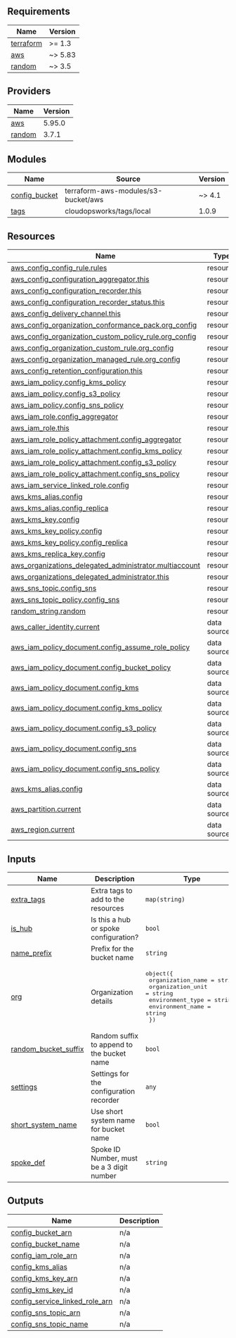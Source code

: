 ## Requirements

| Name | Version |
|------|---------|
| <a name="requirement_terraform"></a> [terraform](#requirement\_terraform) | >= 1.3 |
| <a name="requirement_aws"></a> [aws](#requirement\_aws) | ~> 5.83 |
| <a name="requirement_random"></a> [random](#requirement\_random) | ~> 3.5 |

## Providers

| Name | Version |
|------|---------|
| <a name="provider_aws"></a> [aws](#provider\_aws) | 5.95.0 |
| <a name="provider_random"></a> [random](#provider\_random) | 3.7.1 |

## Modules

| Name | Source | Version |
|------|--------|---------|
| <a name="module_config_bucket"></a> [config\_bucket](#module\_config\_bucket) | terraform-aws-modules/s3-bucket/aws | ~> 4.1 |
| <a name="module_tags"></a> [tags](#module\_tags) | cloudopsworks/tags/local | 1.0.9 |

## Resources

| Name | Type |
|------|------|
| [aws_config_config_rule.rules](https://registry.terraform.io/providers/hashicorp/aws/latest/docs/resources/config_config_rule) | resource |
| [aws_config_configuration_aggregator.this](https://registry.terraform.io/providers/hashicorp/aws/latest/docs/resources/config_configuration_aggregator) | resource |
| [aws_config_configuration_recorder.this](https://registry.terraform.io/providers/hashicorp/aws/latest/docs/resources/config_configuration_recorder) | resource |
| [aws_config_configuration_recorder_status.this](https://registry.terraform.io/providers/hashicorp/aws/latest/docs/resources/config_configuration_recorder_status) | resource |
| [aws_config_delivery_channel.this](https://registry.terraform.io/providers/hashicorp/aws/latest/docs/resources/config_delivery_channel) | resource |
| [aws_config_organization_conformance_pack.org_config](https://registry.terraform.io/providers/hashicorp/aws/latest/docs/resources/config_organization_conformance_pack) | resource |
| [aws_config_organization_custom_policy_rule.org_config](https://registry.terraform.io/providers/hashicorp/aws/latest/docs/resources/config_organization_custom_policy_rule) | resource |
| [aws_config_organization_custom_rule.org_config](https://registry.terraform.io/providers/hashicorp/aws/latest/docs/resources/config_organization_custom_rule) | resource |
| [aws_config_organization_managed_rule.org_config](https://registry.terraform.io/providers/hashicorp/aws/latest/docs/resources/config_organization_managed_rule) | resource |
| [aws_config_retention_configuration.this](https://registry.terraform.io/providers/hashicorp/aws/latest/docs/resources/config_retention_configuration) | resource |
| [aws_iam_policy.config_kms_policy](https://registry.terraform.io/providers/hashicorp/aws/latest/docs/resources/iam_policy) | resource |
| [aws_iam_policy.config_s3_policy](https://registry.terraform.io/providers/hashicorp/aws/latest/docs/resources/iam_policy) | resource |
| [aws_iam_policy.config_sns_policy](https://registry.terraform.io/providers/hashicorp/aws/latest/docs/resources/iam_policy) | resource |
| [aws_iam_role.config_aggregator](https://registry.terraform.io/providers/hashicorp/aws/latest/docs/resources/iam_role) | resource |
| [aws_iam_role.this](https://registry.terraform.io/providers/hashicorp/aws/latest/docs/resources/iam_role) | resource |
| [aws_iam_role_policy_attachment.config_aggregator](https://registry.terraform.io/providers/hashicorp/aws/latest/docs/resources/iam_role_policy_attachment) | resource |
| [aws_iam_role_policy_attachment.config_kms_policy](https://registry.terraform.io/providers/hashicorp/aws/latest/docs/resources/iam_role_policy_attachment) | resource |
| [aws_iam_role_policy_attachment.config_s3_policy](https://registry.terraform.io/providers/hashicorp/aws/latest/docs/resources/iam_role_policy_attachment) | resource |
| [aws_iam_role_policy_attachment.config_sns_policy](https://registry.terraform.io/providers/hashicorp/aws/latest/docs/resources/iam_role_policy_attachment) | resource |
| [aws_iam_service_linked_role.config](https://registry.terraform.io/providers/hashicorp/aws/latest/docs/resources/iam_service_linked_role) | resource |
| [aws_kms_alias.config](https://registry.terraform.io/providers/hashicorp/aws/latest/docs/resources/kms_alias) | resource |
| [aws_kms_alias.config_replica](https://registry.terraform.io/providers/hashicorp/aws/latest/docs/resources/kms_alias) | resource |
| [aws_kms_key.config](https://registry.terraform.io/providers/hashicorp/aws/latest/docs/resources/kms_key) | resource |
| [aws_kms_key_policy.config](https://registry.terraform.io/providers/hashicorp/aws/latest/docs/resources/kms_key_policy) | resource |
| [aws_kms_key_policy.config_replica](https://registry.terraform.io/providers/hashicorp/aws/latest/docs/resources/kms_key_policy) | resource |
| [aws_kms_replica_key.config](https://registry.terraform.io/providers/hashicorp/aws/latest/docs/resources/kms_replica_key) | resource |
| [aws_organizations_delegated_administrator.multiaccount](https://registry.terraform.io/providers/hashicorp/aws/latest/docs/resources/organizations_delegated_administrator) | resource |
| [aws_organizations_delegated_administrator.this](https://registry.terraform.io/providers/hashicorp/aws/latest/docs/resources/organizations_delegated_administrator) | resource |
| [aws_sns_topic.config_sns](https://registry.terraform.io/providers/hashicorp/aws/latest/docs/resources/sns_topic) | resource |
| [aws_sns_topic_policy.config_sns](https://registry.terraform.io/providers/hashicorp/aws/latest/docs/resources/sns_topic_policy) | resource |
| [random_string.random](https://registry.terraform.io/providers/hashicorp/random/latest/docs/resources/string) | resource |
| [aws_caller_identity.current](https://registry.terraform.io/providers/hashicorp/aws/latest/docs/data-sources/caller_identity) | data source |
| [aws_iam_policy_document.config_assume_role_policy](https://registry.terraform.io/providers/hashicorp/aws/latest/docs/data-sources/iam_policy_document) | data source |
| [aws_iam_policy_document.config_bucket_policy](https://registry.terraform.io/providers/hashicorp/aws/latest/docs/data-sources/iam_policy_document) | data source |
| [aws_iam_policy_document.config_kms](https://registry.terraform.io/providers/hashicorp/aws/latest/docs/data-sources/iam_policy_document) | data source |
| [aws_iam_policy_document.config_kms_policy](https://registry.terraform.io/providers/hashicorp/aws/latest/docs/data-sources/iam_policy_document) | data source |
| [aws_iam_policy_document.config_s3_policy](https://registry.terraform.io/providers/hashicorp/aws/latest/docs/data-sources/iam_policy_document) | data source |
| [aws_iam_policy_document.config_sns](https://registry.terraform.io/providers/hashicorp/aws/latest/docs/data-sources/iam_policy_document) | data source |
| [aws_iam_policy_document.config_sns_policy](https://registry.terraform.io/providers/hashicorp/aws/latest/docs/data-sources/iam_policy_document) | data source |
| [aws_kms_alias.config](https://registry.terraform.io/providers/hashicorp/aws/latest/docs/data-sources/kms_alias) | data source |
| [aws_partition.current](https://registry.terraform.io/providers/hashicorp/aws/latest/docs/data-sources/partition) | data source |
| [aws_region.current](https://registry.terraform.io/providers/hashicorp/aws/latest/docs/data-sources/region) | data source |

## Inputs

| Name | Description | Type | Default | Required |
|------|-------------|------|---------|:--------:|
| <a name="input_extra_tags"></a> [extra\_tags](#input\_extra\_tags) | Extra tags to add to the resources | `map(string)` | `{}` | no |
| <a name="input_is_hub"></a> [is\_hub](#input\_is\_hub) | Is this a hub or spoke configuration? | `bool` | `false` | no |
| <a name="input_name_prefix"></a> [name\_prefix](#input\_name\_prefix) | Prefix for the bucket name | `string` | `"config"` | no |
| <a name="input_org"></a> [org](#input\_org) | Organization details | <pre>object({<br/>    organization_name = string<br/>    organization_unit = string<br/>    environment_type  = string<br/>    environment_name  = string<br/>  })</pre> | n/a | yes |
| <a name="input_random_bucket_suffix"></a> [random\_bucket\_suffix](#input\_random\_bucket\_suffix) | Random suffix to append to the bucket name | `bool` | `true` | no |
| <a name="input_settings"></a> [settings](#input\_settings) | Settings for the configuration recorder | `any` | `{}` | no |
| <a name="input_short_system_name"></a> [short\_system\_name](#input\_short\_system\_name) | Use short system name for bucket name | `bool` | `false` | no |
| <a name="input_spoke_def"></a> [spoke\_def](#input\_spoke\_def) | Spoke ID Number, must be a 3 digit number | `string` | `"001"` | no |

## Outputs

| Name | Description |
|------|-------------|
| <a name="output_config_bucket_arn"></a> [config\_bucket\_arn](#output\_config\_bucket\_arn) | n/a |
| <a name="output_config_bucket_name"></a> [config\_bucket\_name](#output\_config\_bucket\_name) | n/a |
| <a name="output_config_iam_role_arn"></a> [config\_iam\_role\_arn](#output\_config\_iam\_role\_arn) | n/a |
| <a name="output_config_kms_alias"></a> [config\_kms\_alias](#output\_config\_kms\_alias) | n/a |
| <a name="output_config_kms_key_arn"></a> [config\_kms\_key\_arn](#output\_config\_kms\_key\_arn) | n/a |
| <a name="output_config_kms_key_id"></a> [config\_kms\_key\_id](#output\_config\_kms\_key\_id) | n/a |
| <a name="output_config_service_linked_role_arn"></a> [config\_service\_linked\_role\_arn](#output\_config\_service\_linked\_role\_arn) | n/a |
| <a name="output_config_sns_topic_arn"></a> [config\_sns\_topic\_arn](#output\_config\_sns\_topic\_arn) | n/a |
| <a name="output_config_sns_topic_name"></a> [config\_sns\_topic\_name](#output\_config\_sns\_topic\_name) | n/a |
